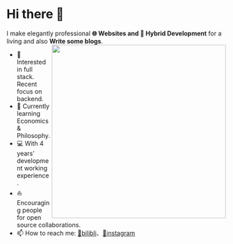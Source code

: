 # Hi there 👋


I make elegantly professional **🌐 Websites and  📱 Hybrid Development** for a living and also **Write some blogs**.   
<img align="right" src="https://github-readme-stats.vercel.app/api?username=bbcvc&show_icons=true" width="400" />

* 🧐   Interested in full stack. Recent focus on backend.
* 🌱   Currently learning Economics & Philosophy.
* 💻   With 4 years' development working experience.
* ⛵   Encouraging people for open source collaborations.
* 📫   How to reach me: [🍻bilibli](https://space.bilibili.com/87795515)、[📸instagram](https://www.instagram.com/beetofday/)

<!--
  <details>
    <summary>Some other achievements about me~e~e</summary>
    <br>
    <p>- 🔭 I’m currently working on ...</p>
    <p>- 🌱 I’m currently learning ...</p>
    <p>- 👯 I’m looking to collaborate on ...</p>
    <p>- 🤔 I’m looking for help with ...</p>
  </details>
 -->
<!--
**bbcvc/bbcvc** is a ✨ _special_ ✨ repository because its `README.md` (this file) appears on your GitHub profile.


Here are some ideas to get you started:

- 🔭 I’m currently working on ...
- 🌱 I’m currently learning ...
- 👯 I’m looking to collaborate on ...
- 🤔 I’m looking for help with ...
- 💬 Ask me about ...
- 📫 How to reach me: ...
- 😄 Pronouns: ...
- ⚡ Fun fact: ...
-->
